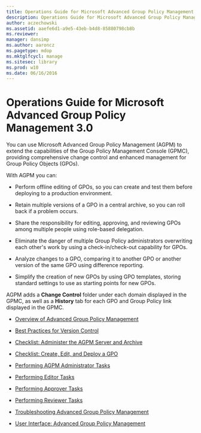 ```yaml
---
title: Operations Guide for Microsoft Advanced Group Policy Management 3.0
description: Operations Guide for Microsoft Advanced Group Policy Management 3.0
author: aczechowski
ms.assetid: aaefe6d1-a9e5-43eb-b4d8-85880798cb8b
ms.reviewer: 
manager: dansimp
ms.author: aaroncz
ms.pagetype: mdop
ms.mktglfcycl: manage
ms.sitesec: library
ms.prod: w10
ms.date: 06/16/2016
---
```



# Operations Guide for Microsoft Advanced Group Policy Management 3.0


You can use Microsoft Advanced Group Policy Management (AGPM) to extend the capabilities of the Group Policy Management Console (GPMC), providing comprehensive change control and enhanced management for Group Policy Objects (GPOs).

With AGPM you can:

-   Perform offline editing of GPOs, so you can create and test them before deploying to a production environment.

-   Retain multiple versions of a GPO in a central archive, so you can roll back if a problem occurs.

-   Share the responsibility for editing, approving, and reviewing GPOs among multiple people using role-based delegation.

-   Eliminate the danger of multiple Group Policy administrators overwriting each other's work by using a check-in/check-out capability for GPOs.

-   Analyze changes to a GPO, comparing it to another GPO or another version of the same GPO using difference reporting.

-   Simplify the creation of new GPOs by using GPO templates, storing standard settings to use as starting points for new GPOs.

AGPM adds a **Change Control** folder under each domain displayed in the GPMC, as well as a **History** tab for each GPO and Group Policy link displayed in the GPMC.

-   [Overview of Advanced Group Policy Management](overview-of-advanced-group-policy-management-agpm30ops.md)

-   [Best Practices for Version Control](best-practices-for-version-control.md)

-   [Checklist: Administer the AGPM Server and Archive](checklist-administer-the-agpm-server-and-archive.md)

-   [Checklist: Create, Edit, and Deploy a GPO](checklist-create-edit-and-deploy-a-gpo-agpm30ops.md)

-   [Performing AGPM Administrator Tasks](performing-agpm-administrator-tasks-agpm30ops.md)

-   [Performing Editor Tasks](performing-editor-tasks-agpm30ops.md)

-   [Performing Approver Tasks](performing-approver-tasks-agpm30ops.md)

-   [Performing Reviewer Tasks](performing-reviewer-tasks-agpm30ops.md)

-   [Troubleshooting Advanced Group Policy Management](troubleshooting-advanced-group-policy-management-agpm30ops.md)

-   [User Interface: Advanced Group Policy Management](user-interface-advanced-group-policy-management-agpm30ops.md)

 

 





